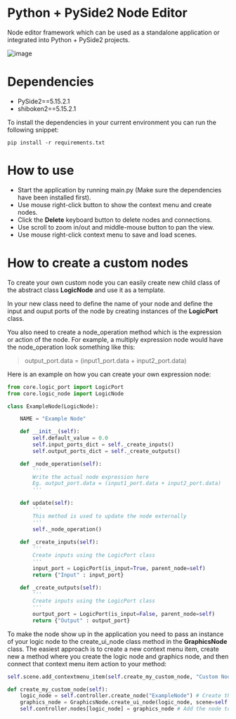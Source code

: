 # Python + PySide2 Node Editor
Node editor framework which can be used as a standalone application or integrated into Python + PySide2 projects.

 ![image](https://github.com/joaen/node-editor-framework/assets/6629861/552b8e0e-2984-4a7b-ad01-66f2585c0ac0)

 # Dependencies
* PySide2==5.15.2.1
* shiboken2==5.15.2.1

To install the dependencies in your current environment you can run the following snippet:
```
pip install -r requirements.txt
```
# How to use
* Start the application by running main.py (Make sure the dependencies have been installed first).
* Use mouse right-click button to show the context menu and create nodes.
* Click the **Delete** keyboard button to delete nodes and connections.
* Use scroll to zoom in/out and middle-mouse button to pan the view.
* Use mouse right-click context menu to save and load scenes.

# How to create a custom nodes
To create your own custom node you can easily create new child class of the abstract class **LogicNode** and use it as a template.

In your new class need to define the name of your node and define the input and ouput ports of the node by creating instances of the **LogicPort** class. 

You also need to create a node_operation method which is the expression or action of the node. For example, a multiply expression node would have the node_operation look something like this:
> output_port.data = (input1_port.data + input2_port.data)

Here is an example on how you can create your own expression node:

```python
from core.logic_port import LogicPort
from core.logic_node import LogicNode

class ExampleNode(LogicNode):

    NAME = "Example Node"

    def __init__(self):
        self.default_value = 0.0
        self.input_ports_dict = self._create_inputs()
        self.output_ports_dict = self._create_outputs()

    def _node_operation(self):
        '''
        Write the actual node expression here
        Eg. output_port.data = (input1_port.data + input2_port.data)
        '''
    
    def update(self):
        '''
        This method is used to update the node externally
        '''
        self._node_operation()
    
    def _create_inputs(self):
        '''
        Create inputs using the LogicPort class
        '''
        input_port = LogicPort(is_input=True, parent_node=self)
        return {"Input" : input_port}
    
    def _create_outputs(self):
        '''
        Create inputs using the LogicPort class
        '''
        ourtput_port = LogicPort(is_input=False, parent_node=self)
        return {"Output" : output_port}

```

To make the node show up in the application you need to pass an instance of your logic node to the create_ui_node class method in the **GraphicsNode** class.
The easiest approach is to create a new context menu item, create new a method where you create the logic node and graphics node, and then connect that context menu item action to your method:


```python
self.scene.add_contextmenu_item(self.create_my_custom_node, "Custom Node")
```

```python
def create_my_custom_node(self):
    logic_node = self.controller.create_node("ExampleNode") # Create the logic node
    graphics_node = GraphicsNode.create_ui_node(logic_node, scene=self.scene) # Create the ui node
    self.controller.nodes[logic_node] = graphics_node # Add the node to the controller
```



